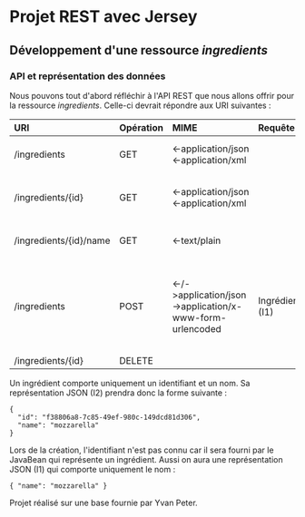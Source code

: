# Projet REST avec Jersey

	
## Développement d'une ressource *ingredients*

### API et représentation des données

Nous pouvons tout d'abord réfléchir à l'API REST que nous allons offrir pour la ressource *ingredients*. Celle-ci devrait répondre aux URI suivantes :

| URI                      | Opération   | MIME                                                         | Requête         | Réponse                                                              |
| :----------------------- | :---------- | :---------------------------------------------               | :--             | :----------------------------------------------------                |
| /ingredients             | GET         | <-application/json<br><-application/xml                      |                 | liste des ingrédients (I2)                                           |
| /ingredients/{id}        | GET         | <-application/json<br><-application/xml                      |                 | un ingrédient (I2) ou 404                                            |
| /ingredients/{id}/name   | GET         | <-text/plain                                                 |                 | le nom de l'ingrédient ou 404                                        |
| /ingredients             | POST        | <-/->application/json<br>->application/x-www-form-urlencoded | Ingrédient (I1) | Nouvel ingrédient (I2)<br>409 si l'ingrédient existe déjà (même nom) |
| /ingredients/{id}        | DELETE      |                                                              |                 |                                                                      |


Un ingrédient comporte uniquement un identifiant et un nom. Sa
représentation JSON (I2) prendra donc la forme suivante :

    {
      "id": "f38806a8-7c85-49ef-980c-149dcd81d306",
      "name": "mozzarella"
    }

Lors de la création, l'identifiant n'est pas connu car il sera fourni
par le JavaBean qui représente un ingrédient. Aussi on aura une
représentation JSON (I1) qui comporte uniquement le nom :

    { "name": "mozzarella" }

Projet réalisé sur une base fournie par Yvan Peter.
